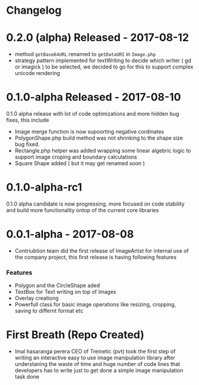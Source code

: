 # Changelog
# 0.2.0 (alpha) Released - 2017-08-12
- method `getBase64URL` renamed to `getDataURI` in `Image.php` 
- strategy pattern implemented for textWriting to decide which writer ( gd or imagick ) to be selected, we decided to go for this to support complex unicode rendering

# 0.1.0-alpha Released - 2017-08-10
0.1.0 alpha release with lot of code optimizations and more hidden bug fixes, this include 
- Image merge function is now supoorting negative cordinates
- PolygonShape.php build method was not shrinking to the shape size bug fixed.
- Rectangle.php helper was added wrapping some linear algebric logic to support image croping and boundary calculations
- Square Shape added ( but it may get renamed soon )


# 0.1.0-alpha-rc1
0.1.0 alpha candidate is now progressing, more focused on code stability and build more functionality ontop of the current core libraries

# 0.0.1-alpha - 2017-08-08
- Contriubtion team did the first release of ImageArtist for internal use of the company project, this first release is having following features
### Features
- Polygon and the CircleShape aded 
- TextBox for Text writing on top of Images
- Overlay creationg
- Powerfull class for basic image operations like resizing, cropping, saving to differnt format etc


# First Breath (Repo Created)
- Imal hasaranga perera CEO of Treinetic (pvt) took the first step of writing an interactive easy to use image manipulation library after understaning the waste of time and huge number of code lines that developers has to write just to get done a simple image manipulation task done

